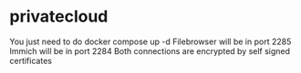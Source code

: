 # privatecloud

You just need to do 
docker compose up -d
Filebrowser will be in port 2285
Immich will be in port 2284
Both connections are encrypted by self signed certificates
